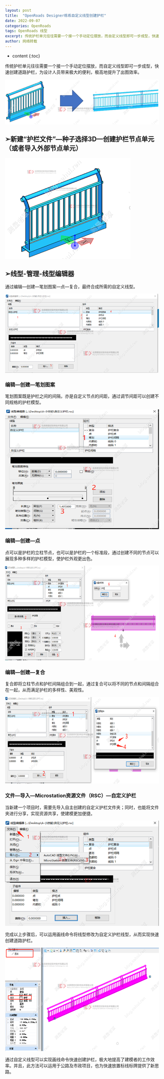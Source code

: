 ```yaml
---
layout: post
title:  "OpenRoads Designer练练自定义线型创建护栏"
date: 2022-09-07
categories: OpenRoads
tags: OpenRoads 线型
excerpt: 传统护栏单元往往需要一个接一个手动定位摆放，而自定义线型即可一步成型，快速创建道路护栏，为设计人员带来极大的便利，极高地提升了出图效率。
author: 网络转载
---
```

* content
{:toc}

传统护栏单元往往需要一个接一个手动定位摆放，而自定义线型即可一步成型，快速创建道路护栏，为设计人员带来极大的便利，极高地提升了出图效率。

![](/img/2022/2022-09-07-14-56-56.png)

## ➢新建“护栏文件”—种子选择3D—创建护栏节点单元（或者导入外部节点单元）

![](/img/2022/2022-09-07-14-57-18.png)

## ➢线型-管理-线型编辑器

通过编辑—创建—笔划图案—点—复合，最终合成所需的自定义线型。

![](/img/2022/2022-09-07-14-57-30.png)

### 编辑—创建—笔划图案

笔划图案既是护栏之间的间隔，亦是自定义节点的间距，通过调节间距可以创建不同规格的护栏模型。

![](/img/2022/2022-09-07-14-57-40.png)

### 编辑—创建—点

点可以是护栏的立柱节点，也可以是护栏的一个标准段，通过创建不同的节点可以展现多种多样的护栏模型，使护栏外观更出色。

![](/img/2022/2022-09-07-14-58-01.png)

### 编辑—创建—复合

复合即将立柱节点和护栏间隔组合到一起，通过复合可以将不同的节点和间隔组合在一起，从而满足护栏的多样性、美观性。

![](/img/2022/2022-09-07-14-58-13.png)

### 文件—导入—Microstation资源文件（RSC）—自定义护栏

当新建一个项目时，需要先导入自主创建的自定义护栏文件夹；同时，也能将文件夹进行分享，实现资源共享，使建模更加便捷。

![](/img/2022/2022-09-07-14-58-26.png)

完成以上步骤后，可以运用画线命令将线型修改为自定义护栏线型，从而实现快速创建道路护栏。

![](/img/2022/2022-09-07-14-58-39.png)

通过自定义线型可以实现画线命令快速创建护栏，极大地提高了建模者的工作效率。并且，此方法可以运用于公路及市政项目，也为快速放置标线标牌提供了新思路。